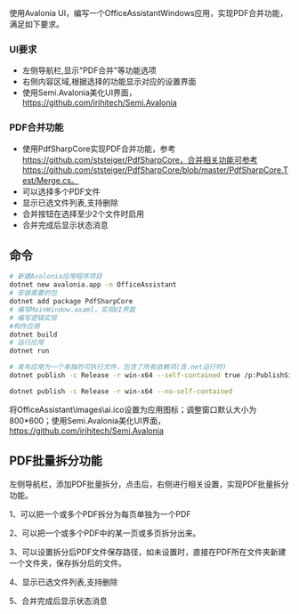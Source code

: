 
使用Avalonia UI，编写一个OfficeAssistantWindows应用，实现PDF合并功能，满足如下要求。

### UI要求
- 左侧导航栏,显示"PDF合并"等功能选项
- 右侧内容区域,根据选择的功能显示对应的设置界面
- 使用Semi.Avalonia美化UI界面，https://github.com/irihitech/Semi.Avalonia
### PDF合并功能
- 使用PdfSharpCore实现PDF合并功能，参考 https://github.com/ststeiger/PdfSharpCore，合并相关功能可参考https://github.com/ststeiger/PdfSharpCore/blob/master/PdfSharpCore.Test/Merge.cs。
- 可以选择多个PDF文件
- 显示已选文件列表,支持删除
- 合并按钮在选择至少2个文件时启用
- 合并完成后显示状态消息

## 命令
```bash
# 新建Avalonia应用程序项目
dotnet new avalonia.app -n OfficeAssistant
# 安装需要的包
dotnet add package PdfSharpCore
# 编写MainWindow.axaml，实现UI界面
# 编写逻辑实现
#构件应用
dotnet build
# 运行应用
dotnet run

# 发布应用为一个单独的可执行文件，包含了所有依赖项(含.net运行时)
dotnet publish -c Release -r win-x64 --self-contained true /p:PublishSingleFile=true /p:IncludeNativeLibrariesForSelfExtract=true

dotnet publish -c Release -r win-x64 --no-self-contained

```

将OfficeAssistant\images\ai.ico设置为应用图标；调整窗口默认大小为800*600；使用Semi.Avalonia美化UI界面，https://github.com/irihitech/Semi.Avalonia

## PDF批量拆分功能
左侧导航栏，添加PDF批量拆分，点击后，右侧进行相关设置，实现PDF批量拆分功能。

1、可以把一个或多个PDF拆分为每页单独为一个PDF

2、可以把一个或多个PDF中的某一页或多页拆分出来。

3、可以设置拆分后PDF文件保存路径，如未设置时，直接在PDF所在文件夹新建一个文件夹，保存拆分后的文件。

4、显示已选文件列表,支持删除

5、合并完成后显示状态消息